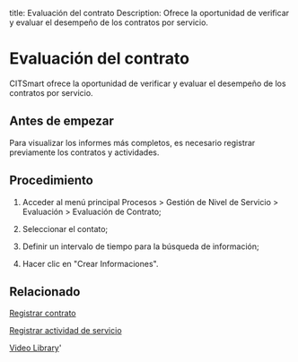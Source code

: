 title: Evaluación del contrato
Description: Ofrece la oportunidad de verificar y evaluar el desempeño de los contratos por servicio.
# Evaluación del contrato

CITSmart ofrece la oportunidad de verificar y evaluar el desempeño de los contratos por servicio.

Antes de empezar
----------------

Para visualizar los informes más completos, es necesario registrar previamente
los contratos y actividades.

Procedimiento
-------------

1.  Acceder al menú principal Procesos \> Gestión de Nivel de Servicio \>
    Evaluación \> Evaluación de Contrato;

2.  Seleccionar el contato;

3.  Definir un intervalo de tiempo para la búsqueda de información;

4.  Hacer clic en "Crear Informaciones".

Relacionado
-----------

[Registrar contrato](/es-es/citsmart-platform-9/additional-features/contract-management/use/register-contract.html)

[Registrar actividad de servicio](/es-es/citsmart-platform-9/processes/portfolio-and-catalog/use/register-service-activity.html)

<i class='fa fa-youtube-play  fa-2x' style='color:#97ce17;vertical-align: middle;'> </i> [Video Library](https://www.youtube.com/playlist?list=PLB5qK2uzf2RMjX0O3lujZJk298ZUVu21l)'

<!-- !!! tip "About"

    <b>Product/Version:</b> CITSmart | 8.00 &nbsp;&nbsp;
    <b>Updated:</b>01/25/2019 - Larissa Lourenço

